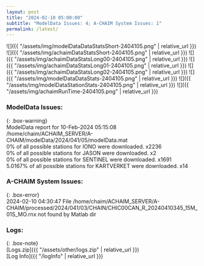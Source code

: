 ```yaml
---
layout: post
title: "2024-02-10 05:00:00"
subtitle: "ModelData Issues: 4; A-CHAIM System Issues: 1"
permalink: /latest/
---
```


![]({{ "/assets/img/modelDataDataStatsShort-2404105.png" | relative_url }})
![]({{ "/assets/img/achaimDataStatsShort-2404105.png" | relative_url }})
![]({{ "/assets/img/achaimDataStatsLong00-2404105.png" | relative_url }})
![]({{ "/assets/img/achaimDataStatsLong01-2404105.png" | relative_url }})
![]({{ "/assets/img/achaimDataStatsLong02-2404105.png" | relative_url }})
![]({{ "/assets/img/modelDataDataStats-2404105.png" | relative_url }})
![]({{ "/assets/img/modelDataStationStats-2404105.png" | relative_url }})
![]({{ "/assets/img/achaimRunTime-2404105.png" | relative_url }})


### ModelData Issues:  
  
{: .box-warning}  
 ModelData report for 10-Feb-2024 05:15:08   
 /home/chaim/ACHAIM_SERVER/A-CHAIM/modelData/2024/041/05/modelData.mat   
 0% of all possible stations for IONO were downloaded. x2236   
 0% of all possible stations for JASON were downloaded. x2   
 0% of all possible stations for SENTINEL were downloaded. x1691   
 5.0167% of all possible stations for KARTVERKET were downloaded. x14   
  
### A-CHAIM System Issues:  
  
{: .box-error}  
2024-02-10 04:30:47 File /home/chaim/ACHAIM_SERVER/A-CHAIM/processed/2024/041/03/CHAIN/CHIC00CAN_R_20240410345_15M_01S_MO.rnx not found by Matlab dir  

### Logs:  
  
{: .box-note}  
[Logs.zip]({{ "/assets/other/logs.zip" | relative_url }})  
[Log Info]({{ "/logInfo" | relative_url }})  
